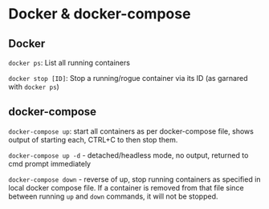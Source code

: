 # Docker & docker-compose

## Docker
`docker ps`: List all running containers

`docker stop [ID]`: Stop a running/rogue container via its ID (as garnared with `docker ps`)

## docker-compose

`docker-compose up`: start all containers as per docker-compose file, shows output of starting each, CTRL+C to then stop them.

`docker-compose up -d` - detached/headless mode, no output, returned to cmd prompt immediately

`docker-compose down` - reverse of up, stop running containers as specified in local docker compose file. If a container is removed from that file since between running `up` and `down` commands, it will not be stopped.